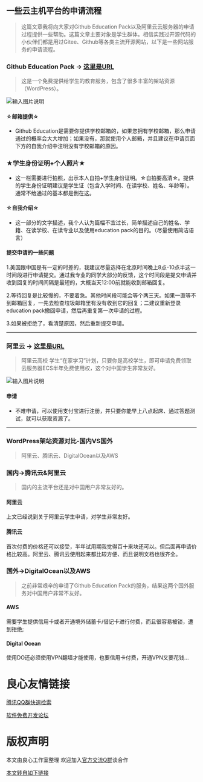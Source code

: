 ## 一些云主机平台的申请流程
> 这篇文章我将向大家对Github Education Pack以及阿里云云服务器的申请过程提供一些帮助。这篇文章主要对象是学生群体。相信实践过开源代码的小伙伴们都是用过Gitee、Github等各类主流开源网站，以下是一些网站服务的申请流程。

### Github Education Pack → [这里是URL](http://u.720life.cn/g/1fe16c26276b637c4c1ed91e2a040e027e0e6f570fcdea3b835b25474fc909d3)
> 这是一个免费提供给学生的教育服务，包含了很多丰富的架站资源（WordPress）。

![输入图片说明](https://images.gitee.com/uploads/images/2020/0426/172836_3639fd75_2228500.png "微信图片_20200426172817.png")
 
#### ☆邮箱提供☆
+ Github Education是需要你提供学校邮箱的，如果您拥有学校邮箱，那么申请通过的概率会大大增加；如果没有，那就使用个人邮箱，并且建议在申请页面下方的自我介绍中注明没有学校邮箱的原因。

### ★学生身份证明+个人照片★
+ 这一栏需要进行拍照，出示本人自拍+学生身份证明。☆自拍要高清☆。提供的学生身份证明建议是学生证（包含入学时间、在读学校、姓名、年龄等）。通常不给通过的基本都是倒在这。

#### ☆自我介绍☆
+ 这一部分的文字描述，我个人认为篇幅不宜过长，简单描述自己的姓名、学籍、在读学校、在读专业以及使用education pack的目的。（尽量使用简洁语言）

#### 提交申请的一些问题
1.美国跟中国是有一定的时差的，我建议尽量选择在北京时间晚上8点-10点半这一时间段进行申请提交。通过我专业的同学大部分的反馈，这个时间段是提交申请并收到回复的时间间隔是最短的，大概当天12:00前就能收到邮箱回复。

2.等待回复是比较慢的，不要着急。其他时间段可能会等个两三天。如果一直等不到邮箱回复，一先去检查垃圾邮箱里有没有收到它的回复；二建议重新登录education pack撤回申请，然后再重复第一次申请的过程。

3.如果被拒绝了，看清楚原因，然后重新提交申请。

---

### 阿里云 → [这里是URL](http://u.720life.cn/g/a69e8f5dba5b4106ccc3875c547b14844a4822053197b8f507b0e4f54bf63c6d6f9022e26104f642ddbf56d4aba1ca45)
> 阿里云高校 学生“在家学习”计划，只要你是高校学生，即可申请免费领取云服务器ECS半年免费使用权，这个对中国学生非常友好。

![输入图片说明](https://images.gitee.com/uploads/images/2020/0429/120451_0a349100_2228500.png "微信图片_20200429120415.png")

#### 申请
+ 不难申请，可以使用支付宝进行注册，并只要你能早上八点起床、通过答题测试，就可以获取资源了。

---

### WordPress架站资源对比-国内VS国外
> 阿里云、腾讯云、DigitalOcean以及AWS

### 国内→腾讯云&阿里云
> 国内的主流平台还是对中国用户非常友好的。

#### 阿里云
上文已经说到关于阿里云学生申请，对学生非常友好。

#### 腾讯云
首次付费的价格还可以接受，半年试用期我觉得百十来块还可以。但后面再申请价格比较高。阿里云、腾讯云使用起来都比较方便、而且说明文档也很齐全。

### 国外→DigitalOcean以及AWS
> 之前非常艰辛的申请了Github Education Pack的服务，结果这两个国外服务对中国用户非常不友好。

#### AWS
需要学生提供信用卡或者开通境外储蓄卡/借记卡进行付费，而且很容易被锁，遭到拒绝;

#### Digital Ocean
使用DO还必须使用VPN翻墙才能使用，也要信用卡付费，开通VPN又要花钱...



 # 良心友情链接

[腾讯QQ群快速检索](http://u.720life.cn/s/8cf73f7c)

[软件免费开发论坛](http://u.720life.cn/s/bbb01dc0)

# 版权声明 

本文由良心工作室整理 欢迎加入[官方交流Q群](https://u.720life.cn/s/f2316816)谈合作

[本文转自如下链接](http://u.720life.cn/g/2e71d0f0a5c601172267ba20d3a43c6e78c657c327245816f290d7a4a84bc19e4e9a1c8612fda05c91b259405691e2ed36db531e25718b30655d00d3a807eba8e31839dc9c9404a0eac02e9c3dc36c16)